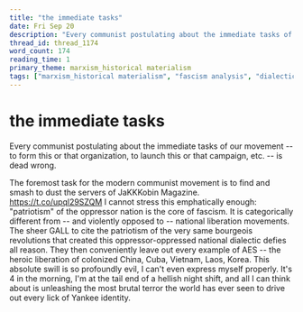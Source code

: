 ```yaml
---
title: "the immediate tasks"
date: Fri Sep 20
description: "Every communist postulating about the immediate tasks of our movement -- to form this or that organization, to launch this or that campaign, etc. -- is dead..."
thread_id: thread_1174
word_count: 174
reading_time: 1
primary_theme: marxism_historical materialism
tags: ["marxism_historical materialism", "fascism analysis", "dialectics", "organizational theory"]
---
```


# the immediate tasks

Every communist postulating about the immediate tasks of our movement -- to form this or that organization, to launch this or that campaign, etc. -- is dead wrong.

The foremost task for the modern communist movement is to find and smash to dust the servers of JaKKKobin Magazine. https://t.co/upql29SZQM I cannot stress this emphatically enough: "patriotism" of the oppressor nation is the core of fascism. It is categorically different from -- and violently opposed to -- national liberation movements. The sheer GALL to cite the patriotism of the very same bourgeois revolutions that created this oppressor-oppressed national dialectic defies all reason. They then conveniently leave out every example of AES -- the heroic liberation of colonized China, Cuba, Vietnam, Laos, Korea. This absolute swill is so profoundly evil, I can't even express myself properly. It's 4 in the morning, I'm at the tail end of a hellish night shift, and all I can think about is unleashing the most brutal terror the world has ever seen to drive out every lick of Yankee identity.